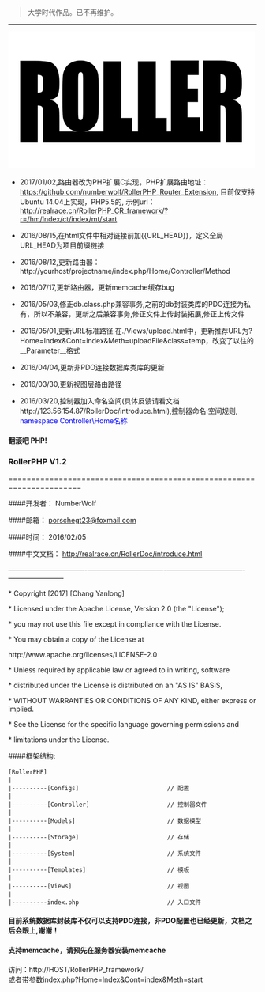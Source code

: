 > 大学时代作品。已不再维护。


------------------

<img src="Storage/RollerPHP_small.png" />     

* 2017/01/02,路由器改为PHP扩展C实现，PHP扩展路由地址：https://github.com/numberwolf/RollerPHP_Router_Extension, 目前仅支持Ubuntu 14.04上实现，PHP5.5的, 示例url：http://realrace.cn/RollerPHP_CR_framework/?r=/hm/Index/ct/index/mt/start

* 2016/08/15,在html文件中相对链接前加{{URL_HEAD}}，定义全局URL_HEAD为项目前缀链接

* 2016/08/12,更新路由器：http://yourhost/projectname/index.php/Home/Controller/Method

* 2016/07/17,更新路由器，更新memcache缓存bug

* 2016/05/03,修正db.class.php兼容事务,之前的db封装类库的PDO连接为私有，所以不兼容，更新之后兼容事务,修正文件上传封装拓展,修正上传文件

* 2016/05/01,更新URL标准路径 在./Views/upload.html中，更新推荐URL为?Home=Index&Cont=index&Meth=uploadFile&class=temp，改变了以往的__Parameter__格式

* 2016/04/04,更新非PDO连接数据库类库的更新

* 2016/03/30,更新视图层路由路径                 

* 2016/03/20,控制器加入命名空间(具体反馈请看文档http://123.56.154.87/RollerDoc/introduce.html),控制器命名:空间规则, <font color="blue">namespace Controller\Home名称</font> 

	  
#### 翻滚吧 PHP!      

### RollerPHP V1.2

======================================================================  

####开发者：	NumberWolf

####邮箱：		porschegt23@foxmail.com

####时间：		2016/02/05

####中文文档：	http://realrace.cn/RollerDoc/introduce.html

———————————-———————————-———————————-————————
      
 <p>* Copyright [2017] [Chang Yanlong]</p>

 <p>* Licensed under the Apache License, Version 2.0 (the "License");</p>
 <p>* you may not use this file except in compliance with the License.</p>
 <p>* You may obtain a copy of the License at</p>

 <p>   http://www.apache.org/licenses/LICENSE-2.0</p>

 <p>* Unless required by applicable law or agreed to in writing, software</p>
 <p>* distributed under the License is distributed on an "AS IS" BASIS,</p>
 <p>* WITHOUT WARRANTIES OR CONDITIONS OF ANY KIND, either express or implied.</p>
 <p>* See the License for the specific language governing permissions and</p>
 <p>* limitations under the License.</p>


####框架结构:  
```
[RollerPHP]   
|     
|----------[Configs]                         // 配置        
|     
|----------[Controller]                      // 控制器文件     
|     
|----------[Models]				  	 		 // 数据模型   
|          
|----------[Storage]						 // 存储       
|     
|----------[System]              			 // 系统文件
|     
|----------[Templates] 						 // 模板    
|    
|----------[Views]							 // 视图     
|     
|----------index.php 						 // 入口文件     
```


#### 目前系统数据库封装库不仅可以支持PDO连接，非PDO配置也已经更新，文档之后会跟上,谢谢！    

#### 支持memcache，请预先在服务器安装memcache     

访问：http://HOST/RollerPHP_framework/        
或者带参数index.php?Home=Index&Cont=index&Meth=start
